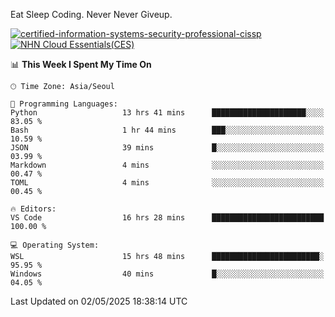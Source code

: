 Eat Sleep Coding.
Never Never Giveup.

[![certified-information-systems-security-professional-cissp](https://github.com/user-attachments/assets/d259884f-7f9a-4d80-a663-6968ead7464a)](https://www.credly.com/badges/f394a010-85a0-450b-9136-8043af01d71c/public_url)
[![NHN Cloud Essentials(CES)](https://github.com/user-attachments/assets/f405dcae-c923-424d-927f-e993bac10fa9)](https://www.nhncloud.com/kr/edu/certification/search)


<!--START_SECTION:waka-->
📊 **This Week I Spent My Time On** 

```text
🕑︎ Time Zone: Asia/Seoul

💬 Programming Languages: 
Python                   13 hrs 41 mins      █████████████████████░░░░   83.05 % 
Bash                     1 hr 44 mins        ███░░░░░░░░░░░░░░░░░░░░░░   10.59 % 
JSON                     39 mins             █░░░░░░░░░░░░░░░░░░░░░░░░   03.99 % 
Markdown                 4 mins              ░░░░░░░░░░░░░░░░░░░░░░░░░   00.47 % 
TOML                     4 mins              ░░░░░░░░░░░░░░░░░░░░░░░░░   00.45 % 

🔥 Editors: 
VS Code                  16 hrs 28 mins      █████████████████████████   100.00 % 

💻 Operating System: 
WSL                      15 hrs 48 mins      ████████████████████████░   95.95 % 
Windows                  40 mins             █░░░░░░░░░░░░░░░░░░░░░░░░   04.05 % 
```


 Last Updated on 02/05/2025 18:38:14 UTC
<!--END_SECTION:waka-->

